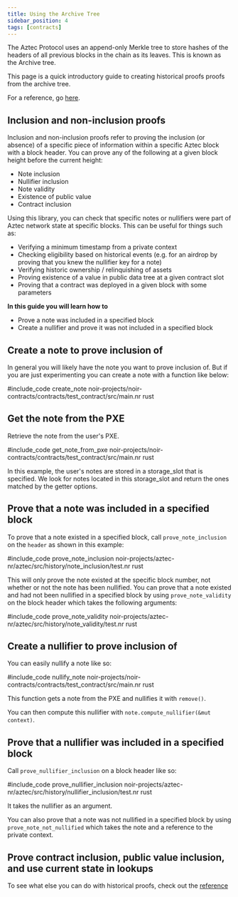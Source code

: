 ```yaml
---
title: Using the Archive Tree
sidebar_position: 4
tags: [contracts]
---
```


The Aztec Protocol uses an append-only Merkle tree to store hashes of the headers of all previous blocks in the chain as its leaves. This is known as the Archive tree.

This page is a quick introductory guide to creating historical proofs proofs from the archive tree.

For a reference, go [here](../../../reference/smart_contract_reference/aztec-nr/aztec/history/contract_inclusion.md).

## Inclusion and non-inclusion proofs

Inclusion and non-inclusion proofs refer to proving the inclusion (or absence) of a specific piece of information within a specific Aztec block with a block header. You can prove any of the following at a given block height before the current height:

- Note inclusion
- Nullifier inclusion
- Note validity
- Existence of public value
- Contract inclusion

Using this library, you can check that specific notes or nullifiers were part of Aztec network state at specific blocks. This can be useful for things such as:

- Verifying a minimum timestamp from a private context
- Checking eligibility based on historical events (e.g. for an airdrop by proving that you knew the nullifier key for a note)
- Verifying historic ownership / relinquishing of assets
- Proving existence of a value in public data tree at a given contract slot
- Proving that a contract was deployed in a given block with some parameters

**In this guide you will learn how to**

- Prove a note was included in a specified block
- Create a nullifier and prove it was not included in a specified block

## Create a note to prove inclusion of

In general you will likely have the note you want to prove inclusion of. But if you are just experimenting you can create a note with a function like below:

#include_code create_note noir-projects/noir-contracts/contracts/test_contract/src/main.nr rust

## Get the note from the PXE

Retrieve the note from the user's PXE.

#include_code get_note_from_pxe noir-projects/noir-contracts/contracts/test_contract/src/main.nr rust

In this example, the user's notes are stored in a storage_slot that is specified. We look for notes located in this storage_slot and return the ones matched by the getter options.

## Prove that a note was included in a specified block

To prove that a note existed in a specified block, call `prove_note_inclusion` on the `header` as shown in this example:

#include_code prove_note_inclusion noir-projects/aztec-nr/aztec/src/history/note_inclusion/test.nr rust

This will only prove the note existed at the specific block number, not whether or not the note has been nullified. You can prove that a note existed and had not been nullified in a specified block by using `prove_note_validity` on the block header which takes the following arguments:

#include_code prove_note_validity noir-projects/aztec-nr/aztec/src/history/note_validity/test.nr rust

## Create a nullifier to prove inclusion of

You can easily nullify a note like so:

#include_code nullify_note noir-projects/noir-contracts/contracts/test_contract/src/main.nr rust

This function gets a note from the PXE and nullifies it with `remove()`.

You can then compute this nullifier with `note.compute_nullifier(&mut context)`.

## Prove that a nullifier was included in a specified block

Call `prove_nullifier_inclusion` on a block header like so:

#include_code prove_nullifier_inclusion noir-projects/aztec-nr/aztec/src/history/nullifier_inclusion/test.nr rust

It takes the nullifier as an argument.

You can also prove that a note was not nullified in a specified block by using `prove_note_not_nullified` which takes the note and a reference to the private context.

## Prove contract inclusion, public value inclusion, and use current state in lookups

To see what else you can do with historical proofs, check out the [reference](../../../reference/smart_contract_reference/aztec-nr/aztec/history/contract_inclusion.md)
